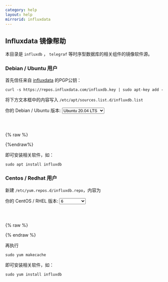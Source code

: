 ```yaml
---
category: help
layout: help
mirrorid: influxdata
---
```


## Influxdata 镜像帮助

本目录是 `influxdb` ， `telegraf` 等时序型数据库的相关组件的镜像软件源。

### Debian / Ubuntu 用户

首先信任来自 [influxdata](https://docs.influxdata.com/telegraf/v1.18/introduction/installation/) 的PGP公钥：

```shell
curl -s https://repos.influxdata.com/influxdb.key | sudo apt-key add -
```

将下方文本框中的内容写入 `/etc/apt/sources.list.d/influxdb.list`

<form class="form-inline">
<div class="form-group">
	<label>你的 Debian / Ubuntu 版本: </label>
	<select class="form-control release-select" data-template="#apt-template" data-target="#apt-content">
		<option data-os="debian" data-release="jessie">Debian 8 (Jessie)</option>
		<option data-os="debian" data-release="stretch">Debian 9 (Stretch)</option>
		<option data-os="debian" data-release="buster">Debian 10 (Buster)</option>
		<option data-os="ubuntu" data-release="trusty">Ubuntu 14.04 LTS</option>
		<option data-os="ubuntu" data-release="xenial">Ubuntu 16.04 LTS</option>
		<option data-os="ubuntu" data-release="bionic">Ubuntu 18.04 LTS</option>		
		<option data-os="ubuntu" data-release="focal" selected>Ubuntu 20.04 LTS</option>
</select>
</div>
</form>

<p></p>
<pre>
<code id="apt-content">
</code>
</pre>


{% raw %}
<script id="apt-template" type="x-tmpl-markup">
deb https://{%endraw%}{{ site.hostname }}{%raw%}/influxdata/{{os_name}}/ {{release_name}} stable
</script>
{%endraw%}

即可安装相关软件，如：

```shell
sudo apt install influxdb
```

### Centos / Redhat 用户

新建 `/etc/yum.repos.d/influxdb.repo`，内容为

<form class="form-inline">
<div class="form-group">
	<label>你的 CentOS / RHEL 版本: </label>
	<select class="form-control release-select" data-template="#yum-template" data-target="#yum-content">
		<option data-release="el6-x86_64">6</option>
		<option data-release="el7-x86_64">7</option>
		<option data-release="el8-x86_64">8 / Stream</option>
	</select>
</div>
</form>

<p></p>
<pre>
<code id="yum-content">
</code>
</pre>


{% raw %}
<script id="yum-template" type="x-tmpl-markup">
[influxdb]
name = InfluxDB Repository - RHEL $releasever
baseurl=https://{%endraw%}{{ site.hostname }}{%raw%}/influxdata/yum/{{release_name}}
enabled=1
gpgcheck=1
gpgkey = https://{%endraw%}{{ site.hostname }}{%raw%}/influxdata/influxdb.key
</script>
{% endraw %}

再执行

```shell
sudo yum makecache
```

即可安装相关软件，如：

```shell
sudo yum install influxdb
```
